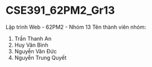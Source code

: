 # CSE391_62PM2_Gr13
Lập trình Web - 62PM2 - Nhóm 13
Tên thành viên nhóm:
1. Trần Thanh An
2. Huy Văn Bình
3. Nguyễn Văn Đức
4. Nguyễn Trung Quyết
